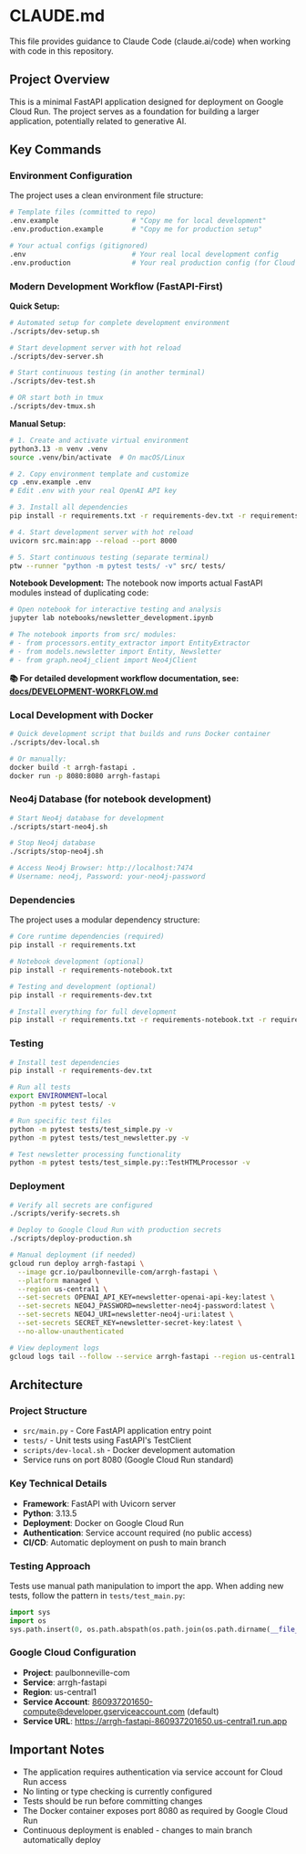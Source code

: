 # CLAUDE.md

This file provides guidance to Claude Code (claude.ai/code) when working with code in this repository.

## Project Overview

This is a minimal FastAPI application designed for deployment on Google Cloud Run. The project serves as a foundation for building a larger application, potentially related to generative AI.

## Key Commands

### Environment Configuration

The project uses a clean environment file structure:

```bash
# Template files (committed to repo)
.env.example                  # "Copy me for local development"
.env.production.example       # "Copy me for production setup"

# Your actual configs (gitignored)
.env                          # Your real local development config
.env.production               # Your real production config (for Cloud Secrets reference)
```

### Modern Development Workflow (FastAPI-First)

**Quick Setup:**
```bash
# Automated setup for complete development environment
./scripts/dev-setup.sh

# Start development server with hot reload
./scripts/dev-server.sh

# Start continuous testing (in another terminal)
./scripts/dev-test.sh

# OR start both in tmux
./scripts/dev-tmux.sh
```

**Manual Setup:**
```bash
# 1. Create and activate virtual environment
python3.13 -m venv .venv
source .venv/bin/activate  # On macOS/Linux

# 2. Copy environment template and customize
cp .env.example .env
# Edit .env with your real OpenAI API key

# 3. Install all dependencies
pip install -r requirements.txt -r requirements-dev.txt -r requirements-notebook.txt

# 4. Start development server with hot reload
uvicorn src.main:app --reload --port 8000

# 5. Start continuous testing (separate terminal)
ptw --runner "python -m pytest tests/ -v" src/ tests/
```

**Notebook Development:**
The notebook now imports actual FastAPI modules instead of duplicating code:
```bash
# Open notebook for interactive testing and analysis
jupyter lab notebooks/newsletter_development.ipynb

# The notebook imports from src/ modules:
# - from processors.entity_extractor import EntityExtractor
# - from models.newsletter import Entity, Newsletter
# - from graph.neo4j_client import Neo4jClient
```

**📚 For detailed development workflow documentation, see: [docs/DEVELOPMENT-WORKFLOW.md](docs/DEVELOPMENT-WORKFLOW.md)**

### Local Development with Docker
```bash
# Quick development script that builds and runs Docker container
./scripts/dev-local.sh

# Or manually:
docker build -t arrgh-fastapi .
docker run -p 8080:8080 arrgh-fastapi
```

### Neo4j Database (for notebook development)
```bash
# Start Neo4j database for development
./scripts/start-neo4j.sh

# Stop Neo4j database
./scripts/stop-neo4j.sh

# Access Neo4j Browser: http://localhost:7474
# Username: neo4j, Password: your-neo4j-password
```

### Dependencies

The project uses a modular dependency structure:

```bash
# Core runtime dependencies (required)
pip install -r requirements.txt

# Notebook development (optional)
pip install -r requirements-notebook.txt

# Testing and development (optional)
pip install -r requirements-dev.txt

# Install everything for full development
pip install -r requirements.txt -r requirements-notebook.txt -r requirements-dev.txt
```

### Testing
```bash
# Install test dependencies
pip install -r requirements-dev.txt

# Run all tests
export ENVIRONMENT=local
python -m pytest tests/ -v

# Run specific test files
python -m pytest tests/test_simple.py -v
python -m pytest tests/test_newsletter.py -v

# Test newsletter processing functionality
python -m pytest tests/test_simple.py::TestHTMLProcessor -v
```

### Deployment

```bash
# Verify all secrets are configured
./scripts/verify-secrets.sh

# Deploy to Google Cloud Run with production secrets
./scripts/deploy-production.sh

# Manual deployment (if needed)
gcloud run deploy arrgh-fastapi \
  --image gcr.io/paulbonneville-com/arrgh-fastapi \
  --platform managed \
  --region us-central1 \
  --set-secrets OPENAI_API_KEY=newsletter-openai-api-key:latest \
  --set-secrets NEO4J_PASSWORD=newsletter-neo4j-password:latest \
  --set-secrets NEO4J_URI=newsletter-neo4j-uri:latest \
  --set-secrets SECRET_KEY=newsletter-secret-key:latest \
  --no-allow-unauthenticated

# View deployment logs
gcloud logs tail --follow --service arrgh-fastapi --region us-central1
```

## Architecture

### Project Structure
- `src/main.py` - Core FastAPI application entry point
- `tests/` - Unit tests using FastAPI's TestClient
- `scripts/dev-local.sh` - Docker development automation
- Service runs on port 8080 (Google Cloud Run standard)

### Key Technical Details
- **Framework**: FastAPI with Uvicorn server
- **Python**: 3.13.5
- **Deployment**: Docker on Google Cloud Run
- **Authentication**: Service account required (no public access)
- **CI/CD**: Automatic deployment on push to main branch

### Testing Approach
Tests use manual path manipulation to import the app. When adding new tests, follow the pattern in `tests/test_main.py`:
```python
import sys
import os
sys.path.insert(0, os.path.abspath(os.path.join(os.path.dirname(__file__), '../src')))
```

### Google Cloud Configuration
- **Project**: paulbonneville-com
- **Service**: arrgh-fastapi
- **Region**: us-central1
- **Service Account**: 860937201650-compute@developer.gserviceaccount.com (default)
- **Service URL**: https://arrgh-fastapi-860937201650.us-central1.run.app

## Important Notes

- The application requires authentication via service account for Cloud Run access
- No linting or type checking is currently configured
- Tests should be run before committing changes
- The Docker container exposes port 8080 as required by Google Cloud Run
- Continuous deployment is enabled - changes to main branch automatically deploy